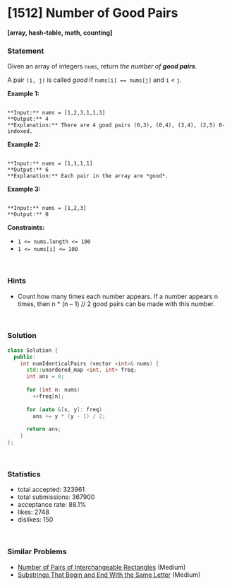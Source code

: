 # [1512] Number of Good Pairs

**[array, hash-table, math, counting]**

### Statement

Given an array of integers `nums`, return *the number of **good pairs***.

A pair `(i, j)` is called *good* if `nums[i] == nums[j]` and `i` < `j`.


**Example 1:**

```

**Input:** nums = [1,2,3,1,1,3]
**Output:** 4
**Explanation:** There are 4 good pairs (0,3), (0,4), (3,4), (2,5) 0-indexed.

```

**Example 2:**

```

**Input:** nums = [1,1,1,1]
**Output:** 6
**Explanation:** Each pair in the array are *good*.

```

**Example 3:**

```

**Input:** nums = [1,2,3]
**Output:** 0

```

**Constraints:**
* `1 <= nums.length <= 100`
* `1 <= nums[i] <= 100`


<br>

### Hints

- Count how many times each number appears. If a number appears n times, then n * (n – 1) // 2 good pairs can be made with this number.

<br>

### Solution

```cpp
class Solution {
  public:
    int numIdenticalPairs (vector <int>& nums) {
      std::unordered_map <int, int> freq;
      int ans = 0;
      
      for (int n: nums)
        ++freq[n];
      
      for (auto &[x, y]: freq)
        ans += y * (y - 1) / 2;
      
      return ans;
    }
};
```

<br>

### Statistics

- total accepted: 323961
- total submissions: 367900
- acceptance rate: 88.1%
- likes: 2748
- dislikes: 150

<br>

### Similar Problems

- [Number of Pairs of Interchangeable Rectangles](https://leetcode.com/problems/number-of-pairs-of-interchangeable-rectangles) (Medium)
- [Substrings That Begin and End With the Same Letter](https://leetcode.com/problems/substrings-that-begin-and-end-with-the-same-letter) (Medium)
